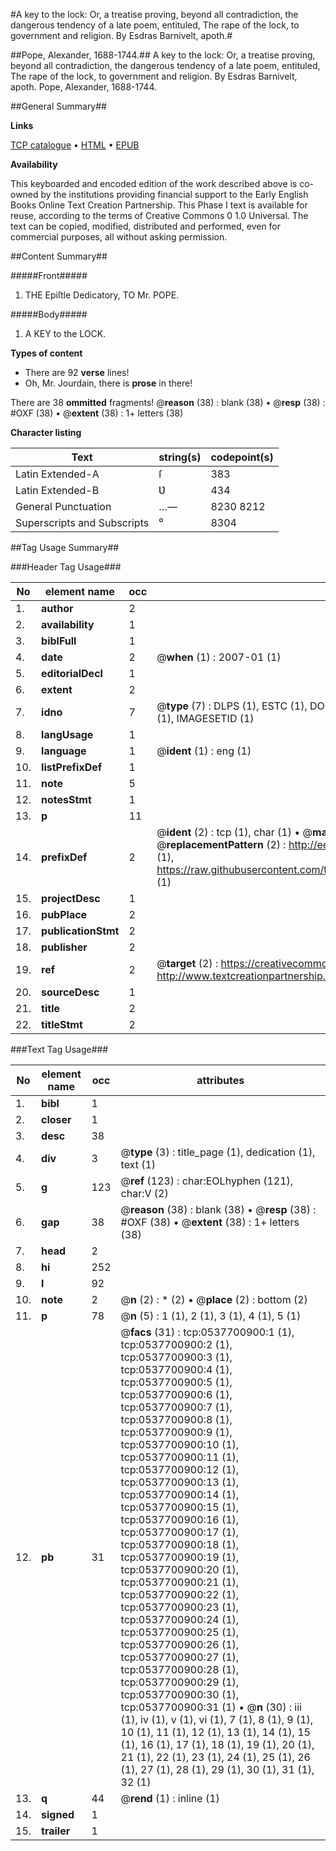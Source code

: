 #A key to the lock: Or, a treatise proving, beyond all contradiction, the dangerous tendency of a late poem, entituled, The rape of the lock, to government and religion. By Esdras Barnivelt, apoth.#

##Pope, Alexander, 1688-1744.##
A key to the lock: Or, a treatise proving, beyond all contradiction, the dangerous tendency of a late poem, entituled, The rape of the lock, to government and religion. By Esdras Barnivelt, apoth.
Pope, Alexander, 1688-1744.

##General Summary##

**Links**

[TCP catalogue](http://www.ota.ox.ac.uk/tcp/)  • 
[HTML](http://tei.it.ox.ac.uk/tcp/Texts-HTML/free/004/004809274.html)  • 
[EPUB](http://tei.it.ox.ac.uk/tcp/Texts-EPUB/free/004/004809274.epub)

**Availability**

This keyboarded and encoded edition of the
	       work described above is co-owned by the institutions
	       providing financial support to the Early English Books
	       Online Text Creation Partnership. This Phase I text is
	       available for reuse, according to the terms of Creative
	       Commons 0 1.0 Universal. The text can be copied,
	       modified, distributed and performed, even for
	       commercial purposes, all without asking permission.


##Content Summary##

#####Front#####

1. THE Epiſtle Dedicatory, TO Mr. POPE.

#####Body#####

1. A KEY to the LOCK.

**Types of content**

  * There are 92 **verse** lines!
  * Oh, Mr. Jourdain, there is **prose** in there!

There are 38 **ommitted** fragments! 
 @__reason__ (38) : blank (38)  •  @__resp__ (38) : #OXF (38)  •  @__extent__ (38) : 1+ letters (38)

**Character listing**


|Text|string(s)|codepoint(s)|
|---|---|---|
|Latin Extended-A|ſ|383|
|Latin Extended-B|Ʋ|434|
|General Punctuation|…—|8230 8212|
|Superscripts             and Subscripts|⁰|8304|

##Tag Usage Summary##

###Header Tag Usage###

|No|element name|occ|attributes|
|---|---|---|---|
|1.|__author__|2||
|2.|__availability__|1||
|3.|__biblFull__|1||
|4.|__date__|2| @__when__ (1) : 2007-01 (1)|
|5.|__editorialDecl__|1||
|6.|__extent__|2||
|7.|__idno__|7| @__type__ (7) : DLPS (1), ESTC (1), DOCNO (1), TCP (1), GALEDOCNO (1), CONTENTSET (1), IMAGESETID (1)|
|8.|__langUsage__|1||
|9.|__language__|1| @__ident__ (1) : eng (1)|
|10.|__listPrefixDef__|1||
|11.|__note__|5||
|12.|__notesStmt__|1||
|13.|__p__|11||
|14.|__prefixDef__|2| @__ident__ (2) : tcp (1), char (1)  •  @__matchPattern__ (2) : ([0-9\-]+):([0-9IVX]+) (1), (.+) (1)  •  @__replacementPattern__ (2) : http://eebo.chadwyck.com/downloadtiff?vid=$1&page=$2 (1), https://raw.githubusercontent.com/textcreationpartnership/Texts/master/tcpchars.xml#$1 (1)|
|15.|__projectDesc__|1||
|16.|__pubPlace__|2||
|17.|__publicationStmt__|2||
|18.|__publisher__|2||
|19.|__ref__|2| @__target__ (2) : https://creativecommons.org/publicdomain/zero/1.0/ (1), http://www.textcreationpartnership.org/docs/. (1)|
|20.|__sourceDesc__|1||
|21.|__title__|2||
|22.|__titleStmt__|2||


###Text Tag Usage###

|No|element name|occ|attributes|
|---|---|---|---|
|1.|__bibl__|1||
|2.|__closer__|1||
|3.|__desc__|38||
|4.|__div__|3| @__type__ (3) : title_page (1), dedication (1), text (1)|
|5.|__g__|123| @__ref__ (123) : char:EOLhyphen (121), char:V (2)|
|6.|__gap__|38| @__reason__ (38) : blank (38)  •  @__resp__ (38) : #OXF (38)  •  @__extent__ (38) : 1+ letters (38)|
|7.|__head__|2||
|8.|__hi__|252||
|9.|__l__|92||
|10.|__note__|2| @__n__ (2) : * (2)  •  @__place__ (2) : bottom (2)|
|11.|__p__|78| @__n__ (5) : 1 (1), 2 (1), 3 (1), 4 (1), 5 (1)|
|12.|__pb__|31| @__facs__ (31) : tcp:0537700900:1 (1), tcp:0537700900:2 (1), tcp:0537700900:3 (1), tcp:0537700900:4 (1), tcp:0537700900:5 (1), tcp:0537700900:6 (1), tcp:0537700900:7 (1), tcp:0537700900:8 (1), tcp:0537700900:9 (1), tcp:0537700900:10 (1), tcp:0537700900:11 (1), tcp:0537700900:12 (1), tcp:0537700900:13 (1), tcp:0537700900:14 (1), tcp:0537700900:15 (1), tcp:0537700900:16 (1), tcp:0537700900:17 (1), tcp:0537700900:18 (1), tcp:0537700900:19 (1), tcp:0537700900:20 (1), tcp:0537700900:21 (1), tcp:0537700900:22 (1), tcp:0537700900:23 (1), tcp:0537700900:24 (1), tcp:0537700900:25 (1), tcp:0537700900:26 (1), tcp:0537700900:27 (1), tcp:0537700900:28 (1), tcp:0537700900:29 (1), tcp:0537700900:30 (1), tcp:0537700900:31 (1)  •  @__n__ (30) : iii (1), iv (1), v (1), vi (1), 7 (1), 8 (1), 9 (1), 10 (1), 11 (1), 12 (1), 13 (1), 14 (1), 15 (1), 16 (1), 17 (1), 18 (1), 19 (1), 20 (1), 21 (1), 22 (1), 23 (1), 24 (1), 25 (1), 26 (1), 27 (1), 28 (1), 29 (1), 30 (1), 31 (1), 32 (1)|
|13.|__q__|44| @__rend__ (1) : inline (1)|
|14.|__signed__|1||
|15.|__trailer__|1||
